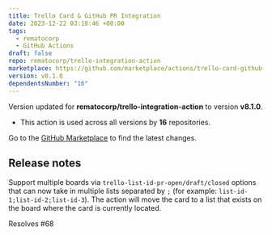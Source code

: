 ```yaml
---
title: Trello Card & GitHub PR Integration
date: 2023-12-22 03:18:46 +00:00
tags:
  - rematocorp
  - GitHub Actions
draft: false
repo: rematocorp/trello-integration-action
marketplace: https://github.com/marketplace/actions/trello-card-github-pr-integration
version: v8.1.0
dependentsNumber: "16"
---
```



Version updated for **rematocorp/trello-integration-action** to version **v8.1.0**.
- This action is used across all versions by **16** repositories.

Go to the [GitHub Marketplace](https://github.com/marketplace/actions/trello-card-github-pr-integration) to find the latest changes.

## Release notes

Support multiple boards via `trello-list-id-pr-open/draft/closed` options that can now take in multiple lists separated by `;` (for example: `list-id-1;list-id-2;list-id-3`). The action will move the card to a list that exists on the board where the card is currently located.

Resolves #68
